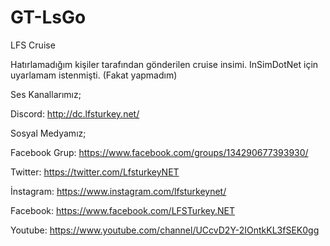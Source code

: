 # GT-LsGo
LFS Cruise

Hatırlamadığım kişiler tarafından gönderilen cruise insimi. InSimDotNet için uyarlamam istenmişti. (Fakat yapmadım)

Ses Kanallarımız;

Discord: http://dc.lfsturkey.net/

Sosyal Medyamız;

Facebook Grup: https://www.facebook.com/groups/134290677393930/

Twitter: https://twitter.com/LfsturkeyNET

İnstagram: https://www.instagram.com/lfsturkeynet/

Facebook: https://www.facebook.com/LFSTurkey.NET

Youtube: https://www.youtube.com/channel/UCcvD2Y-2IOntkKL3fSEK0gg
